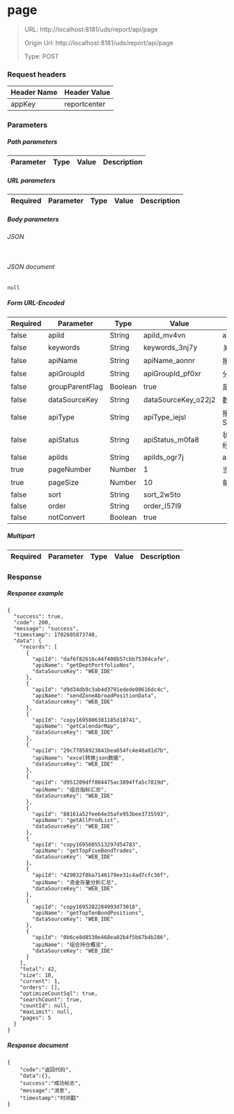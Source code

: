 # page

> URL: http://localhost:8181/uds/report/api/page
>
> Origin Url: http://localhost:8181/uds/report/api/page
>
> Type: POST


### Request headers

|Header Name| Header Value|
|---------|------|
|appKey|reportcenter|

### Parameters

##### Path parameters

| Parameter | Type | Value | Description |
|---------|------|------|------------|


##### URL parameters

|Required| Parameter | Type | Value | Description |
|---------|---------|------|------|------------|


##### Body parameters

###### JSON

```

```

###### JSON document

```
null
```


##### Form URL-Encoded
|Required| Parameter | Type | Value | Description |
|---------|---------|------|------|------------|
|false|apiId|String|apiId_mv4vn|appId|
|false|keywords|String|keywords_3nj7y|关键词|
|false|apiName|String|apiName_aonnr|接口名称|
|false|apiGroupId|String|apiGroupId_pf0xr|分组id|
|false|groupParentFlag|Boolean|true|是否父亲节点|
|false|dataSourceKey|String|dataSourceKey_o22j2|数据源|
|false|apiType|String|apiType_iejsl|接口类型  SQL,WEB_IDE,SPL|
|false|apiStatus|String|apiStatus_m0fa8|状态  0 未上线  1  已经上线|
|false|apiIds|String|apiIds_ogr7j|apiIds|
|true|pageNumber|Number|1|当前页|
|true|pageSize|Number|10|每页数目|
|false|sort|String|sort_2w5to||
|false|order|String|order_l57l9||
|false|notConvert|Boolean|true||


##### Multipart
|Required | Parameter | Type | Value | Description |
|---------|---------|------|------|------------|


### Response

##### Response example

```
{
  "success": true,
  "code": 200,
  "message": "success",
  "timestamp": 1702605873740,
  "data": {
    "records": [
      {
        "apiId": "daf6f82616c44f408b57cbb75304cafe",
        "apiName": "getDeptPortfolioNos",
        "dataSourceKey": "WEB_IDE"
      },
      {
        "apiId": "d9d34db9c3ab4d3791edede00616dc4c",
        "apiName": "sendZoneAbroadPositionData",
        "dataSourceKey": "WEB_IDE"
      },
      {
        "apiId": "copy1695806381185d18741",
        "apiName": "getCalendarMap",
        "dataSourceKey": "WEB_IDE"
      },
      {
        "apiId": "29c77858923841bea654fc4e48a81d7b",
        "apiName": "excel转换json数据",
        "dataSourceKey": "WEB_IDE"
      },
      {
        "apiId": "d951209dff804475ac3894ffa5c7819d",
        "apiName": "组合指标汇总",
        "dataSourceKey": "WEB_IDE"
      },
      {
        "apiId": "88161a52fee64e35afe953bee3735593",
        "apiName": "getAllProdList",
        "dataSourceKey": "WEB_IDE"
      },
      {
        "apiId": "copy1695605513297d54783",
        "apiName": "getTopFiveBondTrades",
        "dataSourceKey": "WEB_IDE"
      },
      {
        "apiId": "429032f8ba7146179ee31c4ad7cfc36f",
        "apiName": "资金存量分析汇总",
        "dataSourceKey": "WEB_IDE"
      },
      {
        "apiId": "copy1695282284993d73018",
        "apiName": "getTopTenBondPositions",
        "dataSourceKey": "WEB_IDE"
      },
      {
        "apiId": "0b6ce8d8530e468ea02b4f5b67b4b286",
        "apiName": "组合持仓概览",
        "dataSourceKey": "WEB_IDE"
      }
    ],
    "total": 42,
    "size": 10,
    "current": 1,
    "orders": [],
    "optimizeCountSql": true,
    "searchCount": true,
    "countId": null,
    "maxLimit": null,
    "pages": 5
  }
}
```

##### Response document
```
{
	"code":"返回代码",
	"data":{},
	"success":"成功标志",
	"message":"消息",
	"timestamp":"时间戳"
}
```


